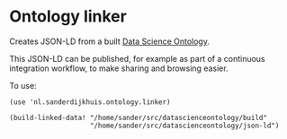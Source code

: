# Ontology linker

Creates JSON-LD from a built [Data Science Ontology](https://www.datascienceontology.org/).

This JSON-LD can be published, for example as part of a continuous integration workflow, to make sharing and browsing easier.

To use:

    (use 'nl.sanderdijkhuis.ontology.linker)

    (build-linked-data! "/home/sander/src/datascienceontology/build"
                        "/home/sander/src/datascienceontology/json-ld")
